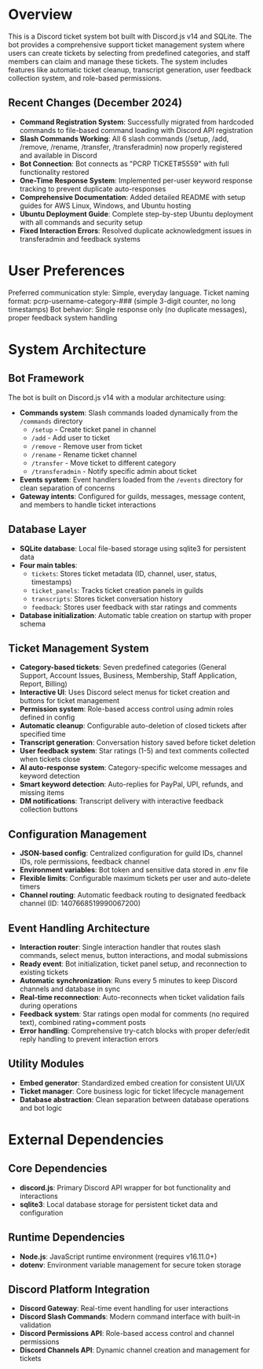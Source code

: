 # Overview

This is a Discord ticket system bot built with Discord.js v14 and SQLite. The bot provides a comprehensive support ticket management system where users can create tickets by selecting from predefined categories, and staff members can claim and manage these tickets. The system includes features like automatic ticket cleanup, transcript generation, user feedback collection system, and role-based permissions.

## Recent Changes (December 2024)
- **Command Registration System**: Successfully migrated from hardcoded commands to file-based command loading with Discord API registration
- **Slash Commands Working**: All 6 slash commands (/setup, /add, /remove, /rename, /transfer, /transferadmin) now properly registered and available in Discord
- **Bot Connection**: Bot connects as "PCRP TICKET#5559" with full functionality restored
- **One-Time Response System**: Implemented per-user keyword response tracking to prevent duplicate auto-responses
- **Comprehensive Documentation**: Added detailed README with setup guides for AWS Linux, Windows, and Ubuntu hosting
- **Ubuntu Deployment Guide**: Complete step-by-step Ubuntu deployment with all commands and security setup
- **Fixed Interaction Errors**: Resolved duplicate acknowledgment issues in transferadmin and feedback systems

# User Preferences

Preferred communication style: Simple, everyday language.
Ticket naming format: pcrp-username-category-### (simple 3-digit counter, no long timestamps)
Bot behavior: Single response only (no duplicate messages), proper feedback system handling

# System Architecture

## Bot Framework
The bot is built on Discord.js v14 with a modular architecture using:
- **Commands system**: Slash commands loaded dynamically from the `/commands` directory
  - `/setup` - Create ticket panel in channel
  - `/add` - Add user to ticket
  - `/remove` - Remove user from ticket
  - `/rename` - Rename ticket channel
  - `/transfer` - Move ticket to different category
  - `/transferadmin` - Notify specific admin about ticket
- **Events system**: Event handlers loaded from the `/events` directory for clean separation of concerns
- **Gateway intents**: Configured for guilds, messages, message content, and members to handle ticket interactions

## Database Layer
- **SQLite database**: Local file-based storage using sqlite3 for persistent data
- **Four main tables**:
  - `tickets`: Stores ticket metadata (ID, channel, user, status, timestamps)
  - `ticket_panels`: Tracks ticket creation panels in guilds
  - `transcripts`: Stores ticket conversation history
  - `feedback`: Stores user feedback with star ratings and comments
- **Database initialization**: Automatic table creation on startup with proper schema

## Ticket Management System
- **Category-based tickets**: Seven predefined categories (General Support, Account Issues, Business, Membership, Staff Application, Report, Billing)
- **Interactive UI**: Uses Discord select menus for ticket creation and buttons for ticket management
- **Permission system**: Role-based access control using admin roles defined in config
- **Automatic cleanup**: Configurable auto-deletion of closed tickets after specified time
- **Transcript generation**: Conversation history saved before ticket deletion
- **User feedback system**: Star ratings (1-5) and text comments collected when tickets close
- **AI auto-response system**: Category-specific welcome messages and keyword detection
- **Smart keyword detection**: Auto-replies for PayPal, UPI, refunds, and missing items
- **DM notifications**: Transcript delivery with interactive feedback collection buttons

## Configuration Management
- **JSON-based config**: Centralized configuration for guild IDs, channel IDs, role permissions, feedback channel
- **Environment variables**: Bot token and sensitive data stored in .env file
- **Flexible limits**: Configurable maximum tickets per user and auto-delete timers
- **Channel routing**: Automatic feedback routing to designated feedback channel (ID: 1407668519990067200)

## Event Handling Architecture
- **Interaction router**: Single interaction handler that routes slash commands, select menus, button interactions, and modal submissions
- **Ready event**: Bot initialization, ticket panel setup, and reconnection to existing tickets
- **Automatic synchronization**: Runs every 5 minutes to keep Discord channels and database in sync
- **Real-time reconnection**: Auto-reconnects when ticket validation fails during operations
- **Feedback system**: Star ratings open modal for comments (no required text), combined rating+comment posts
- **Error handling**: Comprehensive try-catch blocks with proper defer/edit reply handling to prevent interaction errors

## Utility Modules
- **Embed generator**: Standardized embed creation for consistent UI/UX
- **Ticket manager**: Core business logic for ticket lifecycle management
- **Database abstraction**: Clean separation between database operations and bot logic

# External Dependencies

## Core Dependencies
- **discord.js**: Primary Discord API wrapper for bot functionality and interactions
- **sqlite3**: Local database storage for persistent ticket data and configuration

## Runtime Dependencies
- **Node.js**: JavaScript runtime environment (requires v16.11.0+)
- **dotenv**: Environment variable management for secure token storage

## Discord Platform Integration
- **Discord Gateway**: Real-time event handling for user interactions
- **Discord Slash Commands**: Modern command interface with built-in validation
- **Discord Permissions API**: Role-based access control and channel permissions
- **Discord Channels API**: Dynamic channel creation and management for tickets